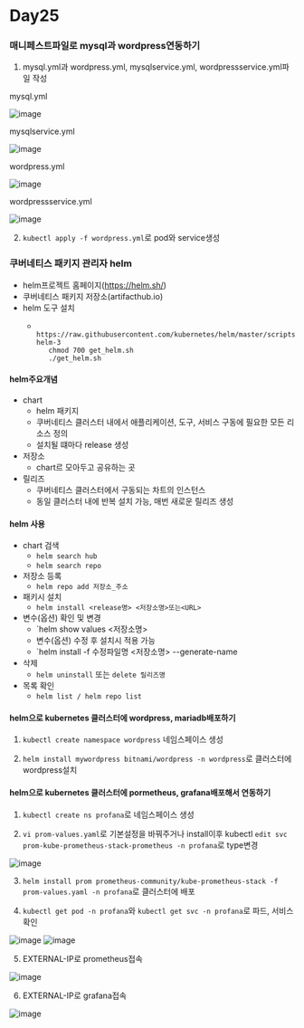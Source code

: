 # Day25

### 매니페스트파일로 mysql과 wordpress연동하기

1. mysql.yml과 wordpress.yml, mysqlservice.yml, wordpressservice.yml파일 작성

mysql.yml

![image](https://github.com/JoEunSae/Metanet-Internship/assets/83803199/fd0c8624-75f4-4d18-b99e-9bb1078e7cfb)

mysqlservice.yml

![image](https://github.com/JoEunSae/Metanet-Internship/assets/83803199/a93f712d-f98f-405d-8963-d6495e201cad)

wordpress.yml

![image](https://github.com/JoEunSae/Metanet-Internship/assets/83803199/b812a9ac-2701-4ed4-a7fa-b52a7600f6af)

wordpressservice.yml

![image](https://github.com/JoEunSae/Metanet-Internship/assets/83803199/a385b30f-f768-4add-94da-53f7cf52557c)

2. `kubectl apply -f wordpress.yml`로 pod와 service생성


### 쿠버네티스 패키지 관리자 helm

- helm프로젝트 홈페이지(https://helm.sh/)
- 쿠버네티스 패키지 저장소(artifacthub.io)
- helm 도구 설치
  - ```curl -fsSL -o get_helm.sh 
       https://raw.githubusercontent.com/kubernetes/helm/master/scripts/get-helm-3
       chmod 700 get_helm.sh
       ./get_helm.sh
    ```
    
#### helm주요개념
- chart
  - helm 패키지
  - 쿠버네티스 클러스터 내에서 애플리케이션, 도구, 서비스 구동에 필요한 모든 리소스 정의
  - 설치될 떄마다 release 생성
- 저장소
  - chart르 모아두고 공유하는 곳
- 릴리즈
  - 쿠버네티스 클러스터에서 구동되는 차트의 인스턴스
  - 동일 클러스터 내에 반복 설치 가능, 매번 새로운 릴리즈 생성
 
#### helm 사용
- chart 검색
  - `helm search hub`
  - `helm search repo`
- 저장소 등록
  - `helm repo add 저장소_주소`
- 패키시 설치
  - `helm install <release명> <저장소명>또는<URL>`
- 변수(옵션) 확인 및 변경
  - `helm show values <저장소명>
  - 변수(옵션) 수정 후 설치시 적용 가능
  - `helm install -f 수정파일명 <저장소명> --generate-name
- 삭제
  - `helm uninstall` 또는 `delete 릴리즈명`
- 목록 확인
  - `helm list / helm repo list`

#### helm으로 kubernetes 클러스터에 wordpress, mariadb배포하기

1. `kubectl create namespace wordpress` 네임스페이스 생성

2. `helm install mywordpress bitnami/wordpress -n wordpress`로 클러스터에 wordpress설치


#### helm으로 kubernetes 클러스터에 pormetheus, grafana배포해서 연동하기

1. `kubectl create ns profana`로 네임스페이스 생성

2. `vi prom-values.yaml`로 기본설정을 바꿔주거나 install이후 kubectl `edit svc prom-kube-prometheus-stack-prometheus -n profana`로 type변경

![image](https://github.com/JoEunSae/Metanet-Internship/assets/83803199/39a52a69-e951-4543-9101-af414f6cf0d4)

3. `helm install prom prometheus-community/kube-prometheus-stack -f prom-values.yaml -n profana`로 클러스터에 배포

4. `kubectl get pod -n profana`와 `kubectl get svc -n profana`로 파드, 서비스 확인

![image](https://github.com/JoEunSae/Metanet-Internship/assets/83803199/a1e86427-8f80-4311-b895-35bc331c61cd)
![image](https://github.com/JoEunSae/Metanet-Internship/assets/83803199/fecb7565-601d-46f1-8af5-1e58bc230e49)

5. EXTERNAL-IP로 prometheus접속

![image](https://github.com/JoEunSae/Metanet-Internship/assets/83803199/7a6499d8-4fe5-4722-891d-b77a83f7597f)

6. EXTERNAL-IP로 grafana접속

![image](https://github.com/JoEunSae/Metanet-Internship/assets/83803199/abcf39df-95fe-4a5c-87a2-79c910185b1b)




